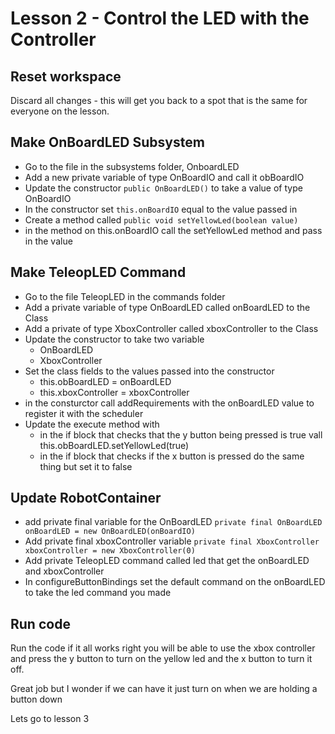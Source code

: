 # Lesson 2 - Control the LED with the Controller

## Reset workspace
Discard all changes - this will get you back to a spot that is the same for everyone on the lesson.

## Make OnBoardLED Subsystem
* Go to the file in the subsystems folder, OnboardLED
* Add a new private variable of type OnBoardIO and call it obBoardIO
* Update the constructor `public OnBoardLED()` to take a value of type OnBoardIO
* In the constructor set `this.onBoardIO` equal to the value passed in
* Create a method called `public void setYellowLed(boolean value)`
* in the method on this.onBoardIO call the setYellowLed method and pass in the value

## Make TeleopLED Command
* Go to the file TeleopLED in the commands folder
* Add a private variable of type OnBoardLED called onBoardLED to the Class
* Add a private of type XboxController called xboxController to the Class
* Update the constructor to take two variable 
    * OnBoardLED 
    * XboxController
* Set the class fields to the values passed into the constructor
    * this.obBoardLED = onBoardLED
    * this.xboxController = xboxController
* in the consturctor call addRequirements with the onBoardLED value to register it with the scheduler
* Update the execute method with
    * in the if block that checks that the y button being pressed is true vall this.obBoardLED.setYellowLed(true)
    * in the if block that checks if the x button is pressed do the same thing but set it to false

## Update RobotContainer
* add private final variable for the OnBoardLED `private final OnBoardLED onBoardLED = new OnBoardLED(onBoardIO)`
* Add private final xboxController variable `private final XboxController xboxController = new XboxController(0)`
* Add private TeleopLED command called led that get the onBoardLED and xboxController
* In configureButtonBindings set the default command on the onBoardLED to take the led command you made

## Run code 
Run the code if it all works right you will be able to use the xbox controller and press the y button to turn on the yellow led and the x button to turn it off. 

Great job but I wonder if we can have it just turn on when we are holding a button down

Lets go to lesson 3 